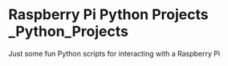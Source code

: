 # Raspberry Pi Python Projects _Python_Projects
Just some fun Python scripts for interacting with a Raspberry Pi
